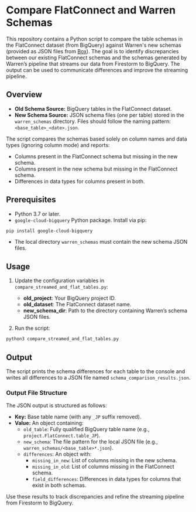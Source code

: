 # Compare FlatConnect and Warren Schemas

This repository contains a Python script to compare the table schemas in the FlatConnect dataset (from BigQuery) against Warren's new schemas (provided as JSON files from [Box](https://nih.app.box.com/folder/302520767680)). The goal is to identify discrepancies between our existing FlatConnect schemas and the schemas generated by Warren’s pipeline that streams our data from Firestorm to BigQuery. The output can be used to communicate differences and improve the streaming pipeline.

## Overview

- **Old Schema Source:** BigQuery tables in the FlatConnect dataset.  
- **New Schema Source:** JSON schema files (one per table) stored in the `warren_schemas` directory. Files should follow the naming pattern: `<base_table>_<date>.json`.

The script compares the schemas based solely on column names and data types (ignoring column mode) and reports:
- Columns present in the FlatConnect schema but missing in the new schema.
- Columns present in the new schema but missing in the FlatConnect schema.
- Differences in data types for columns present in both.

## Prerequisites

- Python 3.7 or later.
- `google-cloud-bigquery` Python package. Install via pip:

```bash
pip install google-cloud-bigquery
```

- The local directory `warren_schemas` must contain the new schema JSON files.

## Usage

1. Update the configuration variables in `compare_streamed_and_flat_tables.py`:
   - **old_project**: Your BigQuery project ID.
   - **old_dataset**: The FlatConnect dataset name.
   - **new_schema_dir**: Path to the directory containing Warren’s schema JSON files.
   
2. Run the script:

```bash
python3 compare_streamed_and_flat_tables.py
```

## Output

The script prints the schema differences for each table to the console and writes all differences to a JSON file named `schema_comparison_results.json`.

### Output File Structure

The JSON output is structured as follows:
- **Key:** Base table name (with any `_JP` suffix removed).
- **Value:** An object containing:
  - `old_table`: Fully qualified BigQuery table name (e.g., `project.FlatConnect.table_JP`).
  - `new_schema`: The file pattern for the local JSON file (e.g., `warren_schemas/<base_table>*.json`).
  - `differences`: An object with:
    - `missing_in_new`: List of columns missing in the new schema.
    - `missing_in_old`: List of columns missing in the FlatConnect schema.
    - `field_differences`: Differences in data types for columns that exist in both schemas.

Use these results to track discrepancies and refine the streaming pipeline from Firestorm to BigQuery.
